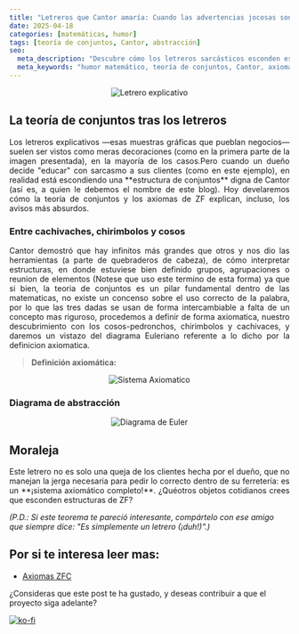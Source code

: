 ```yaml
---
title: "Letreros que Cantor amaría: Cuando las advertencias jocosas son conjuntos no numerables"
date: 2025-04-18
categories: [matemáticas, humor]
tags: [teoría de conjuntos, Cantor, abstracción]
seo:
  meta_description: "Descubre cómo los letreros sarcásticos esconden estructuras matemáticas rigurosas: una aplicación jocosa de la teoría de conjuntos de Cantor."
  meta_keywords: "humor matemático, teoría de conjuntos, Cantor, axiomas ZF, abstracción, letreros graciosos"
---
```


<p align="center">
  <img src="{{ '/assets/images/posts/letrero-explicativo.jpg' | relative_url }}" alt="Letrero explicativo" style="max-width: 80%; height: auto;">
</p>  

## La teoría de conjuntos tras los letreros  

<p style="text-align: justify; text-justify:inner-word;">
	Los letreros explicativos —esas muestras gráficas que pueblan negocios— suelen ser vistos como meras decoraciones (como en la primera parte de la imagen presentada), en la mayoría de los casos.Pero cuando un dueño decide "educar" con sarcasmo a sus clientes (como en este ejemplo), en realidad está escondiendo una **estructura de conjuntos** digna de Cantor (así es, a quien le debemos el nombre de este blog). Hoy develaremos cómo la teoría de conjuntos y los axiomas de ZF explican, incluso, los avisos más absurdos.
</p>

### Entre cachivaches, chirimbolos y cosos  

<p style="text-align: justify; text-justify:inner-word;">
	Cantor demostró que hay infinitos más grandes que otros y nos dio las herramientas (a parte de quebraderos de cabeza), de cómo interpretar estructuras, en donde estuviese bien definido grupos, agrupaciones o reunion de elementos (Notese que uso este termino de esta forma) ya que si bien, la teoria de conjuntos es un pilar fundamental dentro de las matematicas, no existe un concenso sobre el uso correcto de la palabra, por lo que las tres dadas se usan de forma intercambiable a falta de un concepto mas riguroso, procedemos a definir de forma axiomatica, nuestro descubrimiento con los cosos-pedronchos, chirimbolos y cachivaces, y daremos un vistazo del diagrama Euleriano referente a lo dicho por la definicion axiomatica.
</p>

> **Definición axiomática:**  

<p align="center">
  <img src="{{ '/assets/images/posts/sistema-axiomatico1.png' | relative_url }}" alt="Sistema Axiomatico" style="max-width: 80%; height: auto;">
</p>  

### Diagrama de abstracción  

<p align="center">
  <img src="{{ '/assets/images/posts/diagrama-euler.png' | relative_url }}" alt="Diagrama de Euler" style="max-width: 80%; height: auto;">
</p>  

## Moraleja  
<p style="text-align: justify; text-justify:inner-word;">
	Este letrero no es solo una queja de los clientes hecha por el dueño, que no manejan la jerga necesaria para pedir lo correcto dentro de su ferretería: es un **¡sistema axiomático completo!**. ¿Quéotros objetos cotidianos crees que esconden estructuras de ZF?  
</p>

*(P.D.: Si este teorema te pareció interesante, compártelo con ese amigo que siempre dice: "Es simplemente un letrero (¡duh!)".)*  

## Por si te interesa leer mas: 
- [Axiomas ZFC](https://es.wikipedia.org/wiki/Axiomas_de_Zermelo-Fraenkel) 

¿Consideras que este post te ha gustado, y deseas contribuir a que el proyecto siga adelante?

[![ko-fi](https://ko-fi.com/img/githubbutton_sm.svg)](https://ko-fi.com/C1C41DTDL2)

